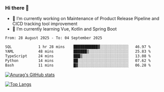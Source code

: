### Hi there 👋

- 🔭 I’m currently working on Maintenance of Product Release Pipeline and CICD tracking tool improvement
- 🌱 I’m currently learning Vue, Kotlin and Spring Boot

<!--START_SECTION:waka-->

```txt
From: 28 August 2025 - To: 04 September 2025

SQL            1 hr 28 mins    ███████████▓░░░░░░░░░░░░░   46.97 %
YAML           48 mins         ██████▒░░░░░░░░░░░░░░░░░░   25.83 %
TypeScript     24 mins         ███▒░░░░░░░░░░░░░░░░░░░░░   13.08 %
Python         14 mins         ██░░░░░░░░░░░░░░░░░░░░░░░   07.62 %
Bash           11 mins         █▓░░░░░░░░░░░░░░░░░░░░░░░   06.28 %
```

<!--END_SECTION:waka-->

[![Anurag's GitHub stats](https://github-readme-stats.vercel.app/api?username=yunhao981&show_icons=true&theme=solarized-dark)](https://github.com/anuraghazra/github-readme-stats)

[![Top Langs](https://github-readme-stats.vercel.app/api/top-langs/?username=yunhao981&theme=solarized-dark&layout=compact)](https://github.com/anuraghazra/github-readme-stats)

<!--
**yunhao981/yunhao981** is a ✨ _special_ ✨ repository because its `README.md` (this file) appears on your GitHub profile.

Here are some ideas to get you started:

- 🔭 I’m currently working on Maintenance of Release Pipeline and CICD tracking tool improvement
- 🌱 I’m currently learning Vue, Kotlin and Spring Boot
- 👯 I’m looking to collaborate on ...
- 🤔 I’m looking for help with ...
- 💬 Ask me about ...
- 📫 How to reach me: ...
- 😄 Pronouns: ...
- ⚡ Fun fact: ...
-->


